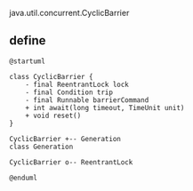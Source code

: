 java.util.concurrent.CyclicBarrier

## define
```plantuml
@startuml

class CyclicBarrier {
    - final ReentrantLock lock
    - final Condition trip
    - final Runnable barrierCommand
    + int await(long timeout, TimeUnit unit)
    + void reset()
}

CyclicBarrier +-- Generation
class Generation 

CyclicBarrier o-- ReentrantLock

@enduml
```
